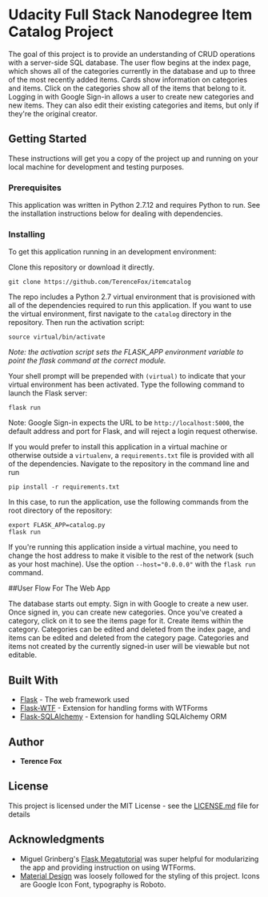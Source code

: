 # Udacity Full Stack Nanodegree Item Catalog Project

The goal of this project is to provide an understanding of CRUD operations with a server-side SQL database. The user flow begins at the index page, which shows all of the categories currently in the database and up to three of the most recently added items. Cards show information on categories and items. Click on the categories show all of the items that belong to it. Logging in with Google Sign-in allows a user to create new categories and new items. They can also edit their existing categories and items, but only if they're the original creator.

## Getting Started

These instructions will get you a copy of the project up and running on your local machine for development and testing purposes.

### Prerequisites

This application was written in Python 2.7.12 and requires Python to run. See the installation instructions below for dealing with dependencies.

### Installing

To get this application running in an development environment:

Clone this repository or download it directly.

```
git clone https://github.com/TerenceFox/itemcatalog
```

The repo includes a Python 2.7 virtual environment that is provisioned with all of the dependencies required to run this application. If you want to use the virtual environment, first navigate to the `catalog` directory in the repository. Then run the activation script:

```
source virtual/bin/activate
```
*Note: the activation script sets the FLASK_APP environment variable to point the flask command at the correct module.*

Your shell prompt will be prepended with `(virtual)` to indicate that your virtual environment has been activated. Type the following command to launch the Flask server:

```
flask run
```

Note: Google Sign-in expects the URL to be `http://localhost:5000`, the default address and port for Flask, and will reject a login request otherwise.

If you would prefer to install this application in a virtual machine or otherwise outside a `virtualenv`,
a `requirements.txt` file is provided with all of the dependencies. Navigate to the repository in the command line and run
```
pip install -r requirements.txt
```
In this case, to run the application, use the following commands from the root directory of the repository:
```
export FLASK_APP=catalog.py
flask run
```
If you're running this application inside a virtual machine, you need to change the host address to make it visible to the rest of the network (such as your host machine). Use the option `--host="0.0.0.0"` with the `flask run` command.


##User Flow For The Web App

The database starts out empty. Sign in with Google to create a new user. Once signed in, you can create new categories. Once you've created a category, click on it to see the items page for it. Create items within the category. Categories can be edited and deleted from the index page, and items can be edited and deleted from the category page. Categories and items not created by the currently signed-in user will be viewable but not editable.

## Built With

* [Flask](http://flask.pocoo.org/docs/0.12/) - The web framework used
* [Flask-WTF](https://flask-wtf.readthedocs.io/en/stable/) - Extension for handling forms with WTForms
* [Flask-SQLAlchemy](http://flask-sqlalchemy.pocoo.org/2.3/) - Extension for handling SQLAlchemy ORM

## Author

* **Terence Fox**


## License

This project is licensed under the MIT License - see the [LICENSE.md](LICENSE.md) file for details

## Acknowledgments

* Miguel Grinberg's [Flask Megatutorial](https://blog.miguelgrinberg.com/post/the-flask-mega-tutorial-part-i-hello-world) was super helpful for modularizing the app and providing instruction on using WTForms.
* [Material Design](https://material.io/) was loosely followed for the styling of this project. Icons are Google Icon Font, typography is Roboto.
